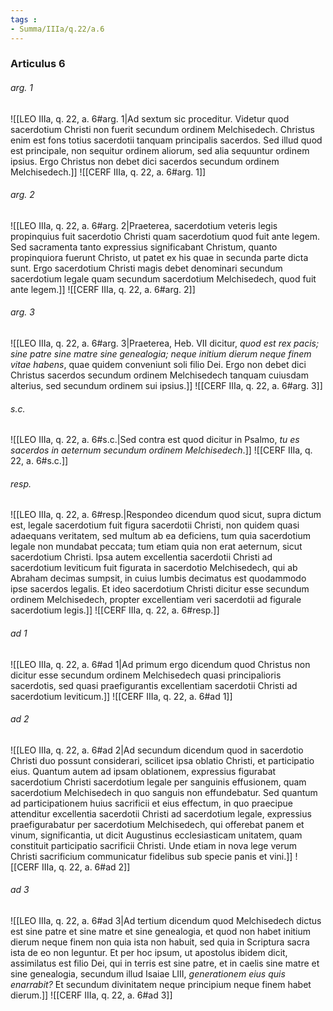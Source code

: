 ```yaml
---
tags : 
- Summa/IIIa/q.22/a.6
---
```


### Articulus 6

###### arg. 1
![[LEO IIIa, q. 22, a. 6#arg. 1|Ad sextum sic proceditur. Videtur quod sacerdotium Christi non fuerit secundum ordinem Melchisedech. Christus enim est fons totius sacerdotii tanquam principalis sacerdos. Sed illud quod est principale, non sequitur ordinem aliorum, sed alia sequuntur ordinem ipsius. Ergo Christus non debet dici sacerdos secundum ordinem Melchisedech.]]
![[CERF IIIa, q. 22, a. 6#arg. 1]]

###### arg. 2
![[LEO IIIa, q. 22, a. 6#arg. 2|Praeterea, sacerdotium veteris legis propinquius fuit sacerdotio Christi quam sacerdotium quod fuit ante legem. Sed sacramenta tanto expressius significabant Christum, quanto propinquiora fuerunt Christo, ut patet ex his quae in secunda parte dicta sunt. Ergo sacerdotium Christi magis debet denominari secundum sacerdotium legale quam secundum sacerdotium Melchisedech, quod fuit ante legem.]]
![[CERF IIIa, q. 22, a. 6#arg. 2]]

###### arg. 3
![[LEO IIIa, q. 22, a. 6#arg. 3|Praeterea, Heb. VII dicitur, *quod est rex pacis; sine patre sine matre sine genealogia; neque initium dierum neque finem vitae habens*, quae quidem conveniunt soli filio Dei. Ergo non debet dici Christus sacerdos secundum ordinem Melchisedech tanquam cuiusdam alterius, sed secundum ordinem sui ipsius.]]
![[CERF IIIa, q. 22, a. 6#arg. 3]]

###### s.c.
![[LEO IIIa, q. 22, a. 6#s.c.|Sed contra est quod dicitur in Psalmo, *tu es sacerdos in aeternum secundum ordinem Melchisedech*.]]
![[CERF IIIa, q. 22, a. 6#s.c.]]

###### resp.
![[LEO IIIa, q. 22, a. 6#resp.|Respondeo dicendum quod sicut, supra dictum est, legale sacerdotium fuit figura sacerdotii Christi, non quidem quasi adaequans veritatem, sed multum ab ea deficiens, tum quia sacerdotium legale non mundabat peccata; tum etiam quia non erat aeternum, sicut sacerdotium Christi. Ipsa autem excellentia sacerdotii Christi ad sacerdotium leviticum fuit figurata in sacerdotio Melchisedech, qui ab Abraham decimas sumpsit, in cuius lumbis decimatus est quodammodo ipse sacerdos legalis. Et ideo sacerdotium Christi dicitur esse secundum ordinem Melchisedech, propter excellentiam veri sacerdotii ad figurale sacerdotium legis.]]
![[CERF IIIa, q. 22, a. 6#resp.]]

###### ad 1
![[LEO IIIa, q. 22, a. 6#ad 1|Ad primum ergo dicendum quod Christus non dicitur esse secundum ordinem Melchisedech quasi principalioris sacerdotis, sed quasi praefigurantis excellentiam sacerdotii Christi ad sacerdotium leviticum.]]
![[CERF IIIa, q. 22, a. 6#ad 1]]

###### ad 2
![[LEO IIIa, q. 22, a. 6#ad 2|Ad secundum dicendum quod in sacerdotio Christi duo possunt considerari, scilicet ipsa oblatio Christi, et participatio eius. Quantum autem ad ipsam oblationem, expressius figurabat sacerdotium Christi sacerdotium legale per sanguinis effusionem, quam sacerdotium Melchisedech in quo sanguis non effundebatur. Sed quantum ad participationem huius sacrificii et eius effectum, in quo praecipue attenditur excellentia sacerdotii Christi ad sacerdotium legale, expressius praefigurabatur per sacerdotium Melchisedech, qui offerebat panem et vinum, significantia, ut dicit Augustinus ecclesiasticam unitatem, quam constituit participatio sacrificii Christi. Unde etiam in nova lege verum Christi sacrificium communicatur fidelibus sub specie panis et vini.]]
![[CERF IIIa, q. 22, a. 6#ad 2]]

###### ad 3
![[LEO IIIa, q. 22, a. 6#ad 3|Ad tertium dicendum quod Melchisedech dictus est sine patre et sine matre et sine genealogia, et quod non habet initium dierum neque finem non quia ista non habuit, sed quia in Scriptura sacra ista de eo non leguntur. Et per hoc ipsum, ut apostolus ibidem dicit, assimilatus est filio Dei, qui in terris est sine patre, et in caelis sine matre et sine genealogia, secundum illud Isaiae LIII, *generationem eius quis enarrabit?* Et secundum divinitatem neque principium neque finem habet dierum.]]
![[CERF IIIa, q. 22, a. 6#ad 3]]

